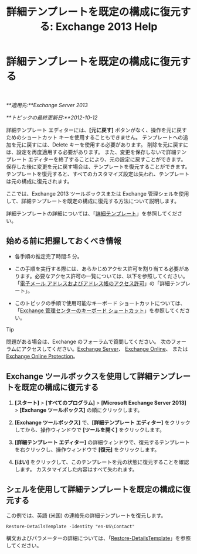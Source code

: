 ﻿---
title: '詳細テンプレートを既定の構成に復元する: Exchange 2013 Help'
TOCTitle: 詳細テンプレートを既定の構成に復元する
ms:assetid: 84c5f49b-614d-4f0e-8701-0979a2eb90bf
ms:mtpsurl: https://technet.microsoft.com/ja-jp/library/Bb232102(v=EXCHG.150)
ms:contentKeyID: 49896342
ms.date: 04/24/2018
mtps_version: v=EXCHG.150
ms.translationtype: HT
---

# 詳細テンプレートを既定の構成に復元する

 

_**適用先:**Exchange Server 2013_

_**トピックの最終更新日:**2012-10-12_

詳細テンプレート エディターには、**\[元に戻す\]** ボタンがなく、操作を元に戻すためのショートカット キーを使用することもできません。 テンプレートへの追加を元に戻すには、Delete キーを使用する必要があります。 削除を元に戻すには、設定を再度適用する必要があります。 また、変更を保存しないで詳細テンプレート エディターを終了することにより、元の設定に戻すことができます。 保存した後に変更を元に戻す場合は、テンプレートを復元することができます。 テンプレートを復元すると、すべてのカスタマイズ設定は失われ、テンプレートは元の構成に復元されます。

ここでは、Exchange 2013 ツールボックスまたは Exchange 管理シェルを使用して、詳細テンプレートを既定の構成に復元する方法について説明します。

詳細テンプレートの詳細については、「[詳細テンプレート](details-templates-exchange-2013-help.md)」を参照してください。

## 始める前に把握しておくべき情報

  - 各手順の推定完了時間:5 分。

  - この手順を実行する際には、あらかじめアクセス許可を割り当てる必要があります。必要なアクセス許可の一覧については、以下を参照してください。「[電子メール アドレスおよびアドレス帳のアクセス許可](email-address-and-address-book-permissions-exchange-2013-help.md)」の「詳細テンプレート」。

  - このトピックの手順で使用可能なキーボード ショートカットについては、「[Exchange 管理センターのキーボード ショートカット](keyboard-shortcuts-in-the-exchange-admin-center-exchange-online-protection-help.md)」を参照してください。


> [!TIP]
> 問題がある場合は、Exchange のフォーラムで質問してください。 次のフォーラムにアクセスしてください。<A href="https://go.microsoft.com/fwlink/p/?linkid=60612">Exchange Server</A>、 <A href="https://go.microsoft.com/fwlink/p/?linkid=267542">Exchange Online</A>、 または <A href="https://go.microsoft.com/fwlink/p/?linkid=285351">Exchange Online Protection</A>。



## Exchange ツールボックスを使用して詳細テンプレートを既定の構成に復元する

1.  **\[スタート\]** \> **\[すべてのプログラム\]** \> **\[Microsoft Exchange Server 2013\]** \> **\[Exchange ツールボックス\]** の順にクリックします。

2.  **\[Exchange ツールボックス\]** で、**\[詳細テンプレート エディター\]** をクリックしてから、操作ウィンドウで **\[ツールを開く\]** をクリックします。

3.  **\[詳細テンプレート エディター\]** の詳細ウィンドウで、復元するテンプレートを右クリックし、操作ウィンドウで **\[復元\]** をクリックします。

4.  **\[はい\]** をクリックして、このテンプレートを元の状態に復元することを確認します。 カスタマイズした内容はすべて失われます。

## シェルを使用して詳細テンプレートを既定の構成に復元する

この例では、英語 (米国) の連絡先の詳細テンプレートを復元します。

    Restore-DetailsTemplate -Identity "en-US\Contact"

構文およびパラメーターの詳細については、「[Restore-DetailsTemplate](https://technet.microsoft.com/ja-jp/library/bb125188\(v=exchg.150\))」を参照してください。

